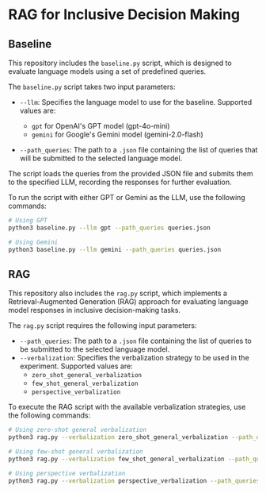 # RAG for Inclusive Decision Making

## Baseline

This repository includes the `baseline.py` script, which is designed to evaluate language models using a set of predefined queries.

The `baseline.py` script takes two input parameters:

- `--llm`: Specifies the language model to use for the baseline. Supported values are:
  - `gpt` for OpenAI's GPT model (gpt-4o-mini)
  - `gemini` for Google's Gemini model (gemini-2.0-flash)

- `--path_queries`: The path to a `.json` file containing the list of queries that will be submitted to the selected language model.

The script loads the queries from the provided JSON file and submits them to the specified LLM, recording the responses for further evaluation.

To run the script with either GPT or Gemini as the LLM, use the following commands:

```bash
# Using GPT
python3 baseline.py --llm gpt --path_queries queries.json

# Using Gemini
python3 baseline.py --llm gemini --path_queries queries.json
```

## RAG

This repository also includes the `rag.py` script, which implements a Retrieval-Augmented Generation (RAG) approach for evaluating language model responses in inclusive decision-making tasks.

The `rag.py` script requires the following input parameters:

- `--path_queries`: The path to a `.json` file containing the list of queries to be submitted to the selected language model.
- `--verbalization`: Specifies the verbalization strategy to be used in the experiment. Supported values are:
  - `zero_shot_general_verbalization`
  - `few_shot_general_verbalization`
  - `perspective_verbalization`

To execute the RAG script with the available verbalization strategies, use the following commands:

```bash
# Using zero-shot general verbalization
python3 rag.py --verbalization zero_shot_general_verbalization --path_queries queries.json

# Using few-shot general verbalization
python3 rag.py --verbalization few_shot_general_verbalization --path_queries queries.json

# Using perspective verbalization
python3 rag.py --verbalization perspective_verbalization --path_queries queries.json
```